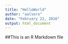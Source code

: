 ```yaml
---
title: "HelloWorld"
author: "aalvero"
date: "February 22, 2016"
output: html_document
---
```


##This is an R Markdown file